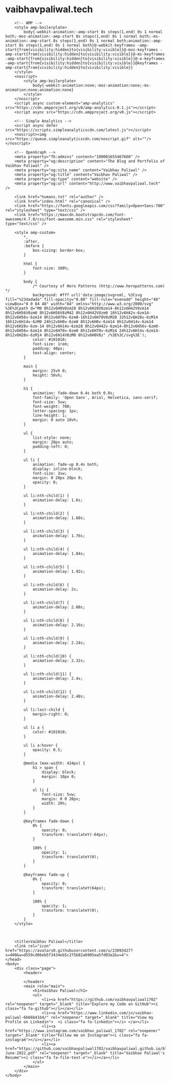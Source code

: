 # vaibhavpaliwal.tech
<!doctype html>
<html amp class="Vaibhav Paliwal" lang="en">
    <head>
        <meta charset="utf-8" />
        <meta http-equiv="x-ua-compatible" content="ie=edge" />
        <meta name="author" content="vaibhavpaliwal" />
        <meta name="bitly-verification" content="ca8d89154a04" />
        <meta name="description" content="The Blog and Portfolio of Vaibhav Paliwal" />
        <meta name="google-site-verification" content="34-be23xMmRHtQnJdLstLe6cmYs2vE7YF0kOfuuaL_k" />
        <meta name="keywords" content="vaibhavpaliwal, networking, hardware, gamer, niet, portfolio, wordpress, geek" />
        <meta name="language" content="english" />
        <meta name="rating" content="general" />
        <meta name="robots" content="index, follow" />
        <meta name="viewport" content="width=device-width, minimal-ui, minimum-scale=1, initial-scale=1" />

        <!-- AMP -->
        <style amp-boilerplate>
            body{-webkit-animation:-amp-start 8s steps(1,end) 0s 1 normal both;-moz-animation:-amp-start 8s steps(1,end) 0s 1 normal both;-ms-animation:-amp-start 8s steps(1,end) 0s 1 normal both;animation:-amp-start 8s steps(1,end) 0s 1 normal both}@-webkit-keyframes -amp-start{from{visibility:hidden}to{visibility:visible}}@-moz-keyframes -amp-start{from{visibility:hidden}to{visibility:visible}}@-ms-keyframes -amp-start{from{visibility:hidden}to{visibility:visible}}@-o-keyframes -amp-start{from{visibility:hidden}to{visibility:visible}}@keyframes -amp-start{from{visibility:hidden}to{visibility:visible}}
        </style>
        <noscript>
            <style amp-boilerplate>
                body{-webkit-animation:none;-moz-animation:none;-ms-animation:none;animation:none}
            </style>
        </noscript>
        <script async custom-element="amp-analytics" src="https://cdn.ampproject.org/v0/amp-analytics-0.1.js"></script>
        <script async src="https://cdn.ampproject.org/v0.js"></script>
        
        <!-- Simple Analytics -->
        <script async defer src="https://scripts.simpleanalyticscdn.com/latest.js"></script>
        <noscript><img src="https://queue.simpleanalyticscdn.com/noscript.gif" alt=""/></noscript>

        <!-- OpenGraph -->
        <meta property="fb:admins" content="100001655467660" />
        <meta property="og:description" content="The Blog and Portfolio of Vaibhav Paliwal" />
        <meta property="og:site_name" content="Vaibhav Paliwal" />
        <meta property="og:title" content="Vaibhav Paliwal" />
        <meta property="og:type" content="website" />
        <meta property="og:url" content="http://www.vaibhavpaliwal.tech" />

        <link href="humans.txt" rel="author" />
        <link href="index.html" rel="canonical" />
        <link href="https://fonts.googleapis.com/css?family=Open+Sans:700" rel="stylesheet" type="text/css" />
        <link href="https://maxcdn.bootstrapcdn.com/font-awesome/4.7.0/css/font-awesome.min.css" rel="stylesheet" type="text/css" />

        <style amp-custom>
            *,
            :after,
            :before {
                box-sizing: border-box;
            }

            html {
                font-size: 100%;
            }

            body {
                /* Courtesy of Hero Patterns (http://www.heropatterns.com) */
                background: #fff url('data:image/svg+xml, %3Csvg fill="%23dadada" fill-opacity="0.08" fill-rule="evenodd" height="48" viewBox="0 0 84 48" width="84" xmlns="http://www.w3.org/2000/svg" %3E%3Cpath d="M0 0h12v6H0V0zm28 8h12v6H28V8zm14-8h12v6H42V0zm14 0h12v6H56V0zm0 8h12v6H56V8zM42 8h12v6H42V8zm0 16h12v6H42v-6zm14-8h12v6H56v-6zm14 0h12v6H70v-6zm0-16h12v6H70V0zM28 32h12v6H28v-6zM14 16h12v6H14v-6zM0 24h12v6H0v-6zm0 8h12v6H0v-6zm14 0h12v6H14v-6zm14 8h12v6H28v-6zm-14 0h12v6H14v-6zm28 0h12v6H42v-6zm14-8h12v6H56v-6zm0-8h12v6H56v-6zm14 8h12v6H70v-6zm0 8h12v6H70v-6zM14 24h12v6H14v-6zm14-8h12v6H28v-6zM14 8h12v6H14V8zM0 8h12v6H0V8z" /%3E%3C/svg%3E');
                color: #101010;
                font-size: 1rem;
                padding: 40px;
                text-align: center;
            }

            main {
                margin: 25vh 0;
                height: 50vh;
            }

            h1 {
                animation: fade-down 0.4s both 0.8s;
                font-family: 'Open Sans', Arial, Helvetica, sans-serif;
                font-size: 5vw;
                font-weight: 700;
                letter-spacing: 1px;
                line-height: 1;
                margin: 0 auto 10vh;
            }

            ul {
                list-style: none;
                margin: 20px auto;
                padding-left: 0;
            }

            ul li {
                animation: fade-up 0.4s both;
                display: inline-block;
                font-size: 3vw;
                margin: 0 20px 20px 0;
                opacity: 0;
            }

            ul li:nth-child(1) {
                animation-delay: 1.6s;
            }

            ul li:nth-child(2) {
                animation-delay: 1.68s;
            }

            ul li:nth-child(3) {
                animation-delay: 1.76s;
            }

            ul li:nth-child(4) {
                animation-delay: 1.84s;
            }

            ul li:nth-child(5) {
                animation-delay: 1.92s;
            }

            ul li:nth-child(6) {
                animation-delay: 2s;
            }

            ul li:nth-child(7) {
                animation-delay: 2.08s;
            }

            ul li:nth-child(8) {
                animation-delay: 2.16s;
            }

            ul li:nth-child(9) {
                animation-delay: 2.24s;
            }

            ul li:nth-child(10) {
                animation-delay: 2.32s;
            }

            ul li:nth-child(11) {
                animation-delay: 2.4s;
            }

            ul li:nth-child(12) {
                animation-delay: 2.48s;
            }

            ul li:last-child {
                margin-right: 0;
            }

            ul li a {
                color: #101010;
            }

            ul li a:hover {
                opacity: 0.5;
            }

            @media (max-width: 424px) {
                h1 > span {
                    display: block;
                    margin: 10px 0;
                }

                ul li {
                    font-size: 5vw;
                    margin: 0 0 20px;
                    width: 20%;
                }
            }

            @keyframes fade-down {
                0% {
                    opacity: 0;
                    transform: translateY(-64px);
                }

                100% {
                    opacity: 1;
                    transform: translateY(0);
                }
            }

            @keyframes fade-up {
                0% {
                    opacity: 0;
                    transform: translateY(64px);
                }

                100% {
                    opacity: 1;
                    transform: translateY(0);
                }
            }
        </style>

        

        <title>Vaibhav Paliwal</title>
        <link rel="icon" href="https://avatars0.githubusercontent.com/u/23093427?s=400&u=d559cd06eb5f3434eb5c275b82a6905ea5fd03e2&v=4"> 
    </head>
    <body>
        <div class="page">
            <header>
                
            </header>
            <main role="main">
                <h1>Vaibhav Paliwal</h1>
                <ul>
                    <li><a href="https://github.com/vaibhavpaliwal1702" rel="noopener" target="_blank" title="Explore my Code on GitHub"><i class="fa fa-github"></i></a></li>
                    <li><a href="https://www.linkedin.com/in/vaibhav-paliwal-6b66b41b4/" rel="noopener" target="_blank" title="View my Profile on Linkedin">  <i class="fa fa-linkedin"></i> </a></li>
                    <li><a href="https://www.instagram.com/vaibhav_paliwal_1702" rel="noopener" target="_blank" title="Follow me on Instagram"><i class="fa fa-instagram"></i></a></li>
                    <li><a href="https://github.com/vaibhavpaliwal1702/vaibhavpaliwal.github.io/blob/main/Vaibhav%20Resume%205-June-2022.pdf" rel="noopener" target="_blank" title="Vaibhav Paliwal's Resume"><i class="fa fa-file-text-o"></i></a></li>
                </ul>
            </main>
        </div>
    </body>
</html>
